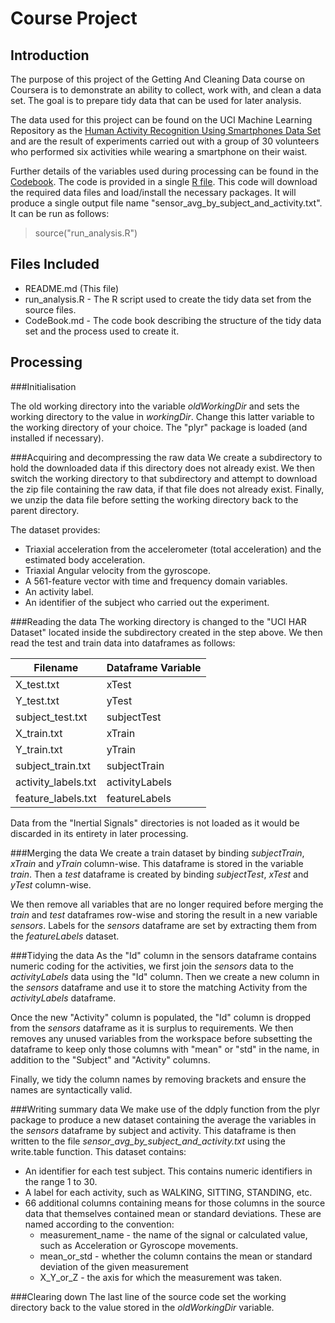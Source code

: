 # Course Project

## Introduction
The purpose of this project of the Getting And Cleaning Data course on Coursera is to demonstrate an ability to collect, work with, and clean a data set. The goal is to prepare tidy data that can be used for later analysis. 

The data used for this project can be found on the UCI Machine Learning Repository as the [Human Activity Recognition Using Smartphones Data Set](http://archive.ics.uci.edu/ml/datasets/Human+Activity+Recognition+Using+Smartphones) and are the result of experiments carried out with a group of 30 volunteers who performed six activities while wearing a smartphone on their waist. 

Further details of the variables used during processing can be found in the [Codebook](https://github.com/NLCSGRV/Getting-And-Cleaning-Data/blob/master/CODEBOOK.md). The code is provided in a single [R file](https://github.com/NLCSGRV/Getting-And-Cleaning-Data/blob/master/run_analysis.R). This code will download the required data files and load/install the necessary packages. It will produce a single output file name "sensor_avg_by_subject_and_activity.txt". It can be run as follows:

>source("run_analysis.R")

## Files Included
* README.md (This file)
* run_analysis.R - The R script used to create the tidy data set from the source files.
* CodeBook.md - The code book describing the structure of the tidy data set and the process used to create it.

## Processing

###Initialisation

The old working directory into the variable *oldWorkingDir* and sets the working directory to the value in *workingDir*. Change this latter variable to the working directory of your choice. The "plyr" package is loaded (and installed if necessary).

###Acquiring and decompressing the raw data
We create a subdirectory to hold the downloaded data if this directory does not already exist. We then switch the working directory to that subdirectory and attempt to download the zip file containing the raw data, if that file does not already exist. Finally, we unzip the data file before setting the working directory back to the parent directory.

The dataset provides:

* Triaxial acceleration from the accelerometer (total acceleration) and the estimated body acceleration.
* Triaxial Angular velocity from the gyroscope.
* A 561-feature vector with time and frequency domain variables.
* An activity label.
* An identifier of the subject who carried out the experiment. 

###Reading the data
The working directory is changed to the "UCI HAR Dataset" located inside the subdirectory created in the step above. We then read the test and train data into dataframes as follows:

| Filename            | Dataframe Variable |
|---------------------|--------------------|
| X_test.txt          | xTest              |
| Y_test.txt          | yTest              |
| subject_test.txt    | subjectTest        |
| X_train.txt         | xTrain             |
| Y_train.txt         | yTrain             |
| subject_train.txt   | subjectTrain       |
| activity_labels.txt | activityLabels     |
| feature_labels.txt  | featureLabels      |

Data from the "Inertial Signals" directories is not loaded as it would be discarded in its entirety in later processing.

###Merging the data
We create a train dataset by binding *subjectTrain*, *xTrain* and *yTrain* column-wise. This dataframe is stored in the variable *train*. Then a *test* dataframe is created by binding *subjectTest*, *xTest* and *yTest* column-wise.

We then remove all variables that are no longer required before merging the *train* and *test* dataframes row-wise and storing the result in a new variable *sensors*. Labels for the *sensors* dataframe are set by extracting them from the *featureLabels* dataset.

###Tidying the data
As the "Id" column in the sensors dataframe contains numeric coding for the activities, we first join the *sensors* data to the *activityLabels* data using the "Id" column. Then we create a new column in the *sensors* dataframe and use it to store the matching Activity from the *activityLabels* dataframe.

Once the new "Activity" column is populated, the "Id" column is dropped from the *sensors* dataframe as it is surplus to requirements. We then removes any unused variables from the workspace before subsetting the dataframe to keep only those columns with "mean" or "std" in the name, in addition to the "Subject" and "Activity" columns.

Finally, we tidy the column names by removing brackets and ensure the names are syntactically valid.

###Writing summary data
We make use of the ddply function from the plyr package to produce a new dataset containing the average the variables in the *sensors* dataframe by subject and activity. This dataframe is then written to the file *sensor_avg_by_subject_and_activity.txt* using the write.table function. This dataset contains:

* An identifier for each test subject. This contains numeric identifiers in the range 1 to 30.
* A label for each activity, such as WALKING, SITTING, STANDING, etc. 
* 66 additional columns containing means for those columns in the source data that themselves contained mean or standard deviations. These are named according to the convention:
   * measurement_name - the name of the signal or calculated value, such as Acceleration or Gyroscope movements.
   * mean_or_std - whether the column contains the mean or standard deviation of the given measurement
   * X_Y_or_Z - the axis for which the measurement was taken.

###Clearing down
The last line of the source code set the working directory back to the value stored in the *oldWorkingDir* variable.
